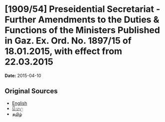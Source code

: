 # [1909/54] Preseidential Secretariat - Further Amendments to the Duties & Functions of the Ministers Published in Gaz. Ex. Ord. No. 1897/15 of 18.01.2015, with effect from 22.03.2015

**Date:** 2015-04-10

## Original Sources

- [English](https://documents.gov.lk/view/extra-gazettes/2015/4/1909-54_E.pdf)
- [සිංහල](https://documents.gov.lk/view/extra-gazettes/2015/4/1909-54_S.pdf)
- [தமிழ்](https://documents.gov.lk/view/extra-gazettes/2015/4/1909-54_T.pdf)
